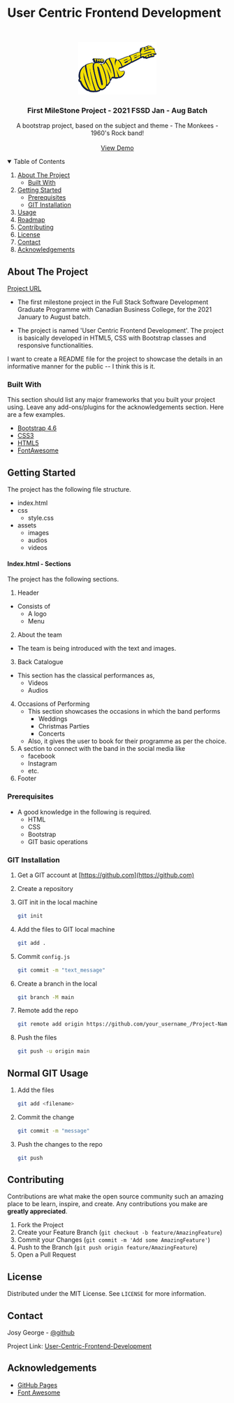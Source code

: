 # User Centric Frontend Development

<!-- PROJECT INTRO -->
<br />
<p align="center">
  <a href="https://en.wikipedia.org/wiki/The_Monkees">
    <img src="assets/images/monkees-logo.png" alt="Logo" width="180" height="120">
  </a>

  <h3 align="center">First MileStone Project - 2021 FSSD Jan - Aug Batch</h3>

  <p align="center">
    A bootstrap project, based on the subject and theme - The Monkees - 1960's Rock band!
    <br />
    <br />
    <a href="https://google.com">View Demo</a>
  </p>
</p>



<!-- TABLE OF CONTENTS -->
<details open="open">
  <summary>Table of Contents</summary>
  <ol>
    <li>
      <a href="#about-the-project">About The Project</a>
      <ul>
        <li><a href="#built-with">Built With</a></li>
      </ul>
    </li>
    <li>
      <a href="#getting-started">Getting Started</a>
      <ul>
        <li><a href="#prerequisites">Prerequisites</a></li>
        <li><a href="#installation">GIT Installation</a></li>
      </ul>
    </li>
    <li><a href="#usage">Usage</a></li>
    <li><a href="#roadmap">Roadmap</a></li>
    <li><a href="#contributing">Contributing</a></li>
    <li><a href="#license">License</a></li>
    <li><a href="#contact">Contact</a></li>
    <li><a href="#acknowledgements">Acknowledgements</a></li>
  </ol>
</details>



<!-- ABOUT THE PROJECT -->
## About The Project

[Project URL](https://youtube.com)

* The first milestone project in the Full Stack Software Development Graduate Programme with Canadian Business College, for the 2021 January to August batch. 

* The project is named 'User Centric Frontend Development'. The project is basically developed in HTML5, CSS with Bootstrap classes and responsive functionalities.

I want to create a README file for the project to showcase the details in an informative manner for the public -- I think this is it.

### Built With

This section should list any major frameworks that you built your project using. Leave any add-ons/plugins for the acknowledgements section. Here are a few examples.
* [Bootstrap 4.6](https://getbootstrap.com)
* [CSS3](https://www.w3schools.com/css/)
* [HTML5](https://www.w3schools.com/html/)
* [FontAwesome](https://www.bootstrapcdn.com/fontawesome/)


<!-- GETTING STARTED -->
## Getting Started

The project has the following file structure.
* index.html
* css
    * style.css
* assets
    * images
    * audios
    * videos

#### Index.html - Sections 

The project has the following sections.
1. Header
* Consists of 
    * A logo
    * Menu
2. About the team
* The team is being introduced with the text and images.
3. Back Catalogue
* This section has the classical performances as,
    * Videos
    * Audios
4. Occasions of Performing
    * This section showcases the occasions in which the band performs
        * Weddings
        * Christmas Parties
        * Concerts
    * Also, it gives the user to book for their programme as per the choice.
5. A section to connect with the band in the social media like
    * facebook
    * Instagram
    * etc.
6. Footer


### Prerequisites

* A good knowledge in the following is required.
    * HTML
    * CSS
    * Bootstrap
    * GIT basic operations


### GIT Installation

1. Get a GIT account at [https://github.com](https://github.com)
2. Create a repository

3. GIT init in the local machine
    ```sh
    git init
   ```
4. Add the files to GIT local machine
    ```sh
   git add .
   ```
4. Commit `config.js`
   ```sh
   git commit -m "text_message"
   ```
5. Create a branch in the local
    ```sh
   git branch -M main
   ```
6. Remote add the repo
   ```sh
   git remote add origin https://github.com/your_username_/Project-Name.git
   ```
7. Push the files
    ```sh
    git push -u origin main
    ```


<!-- USAGE EXAMPLES -->
## Normal GIT Usage

1. Add the files
    ```sh
    git add <filename>
    ```
2. Commit the change
    ```sh
    git commit -m "message"
    ```
3. Push the changes to the repo
    ```sh
    git push
    ```


<!-- CONTRIBUTING -->
## Contributing

Contributions are what make the open source community such an amazing place to be learn, inspire, and create. Any contributions you make are **greatly appreciated**.

1. Fork the Project
2. Create your Feature Branch (`git checkout -b feature/AmazingFeature`)
3. Commit your Changes (`git commit -m 'Add some AmazingFeature'`)
4. Push to the Branch (`git push origin feature/AmazingFeature`)
5. Open a Pull Request



<!-- LICENSE -->
## License

Distributed under the MIT License. See `LICENSE` for more information.



<!-- CONTACT -->
## Contact

Josy George - [@github](https://github.com/josygeorge/)

Project Link: [User-Centric-Frontend-Development](https://github.com/josygeorge/User-Centric-Frontend-Development)



<!-- ACKNOWLEDGEMENTS -->
## Acknowledgements

* [GitHub Pages](https://pages.github.com)
* [Font Awesome](https://fontawesome.com)



